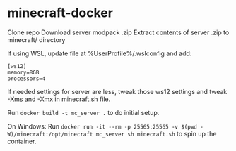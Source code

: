 # minecraft-docker
Clone repo
Download server modpack .zip
Extract contents of server .zip to minecraft/ directory

If using WSL, update file at %UserProfile%/.wslconfig and add:
```
[ws12]
memory=8GB
processors=4
```
If needed settings for server are less, tweak those ws12 settings and tweak -Xms and -Xmx in minecraft.sh file.

Run `docker build -t mc_server .` to do initial setup.

On Windows:
Run `docker run -it --rm -p 25565:25565 -v $(pwd -W)/minecraft:/opt/minecraft mc_server sh minecraft.sh` to spin up the container.
